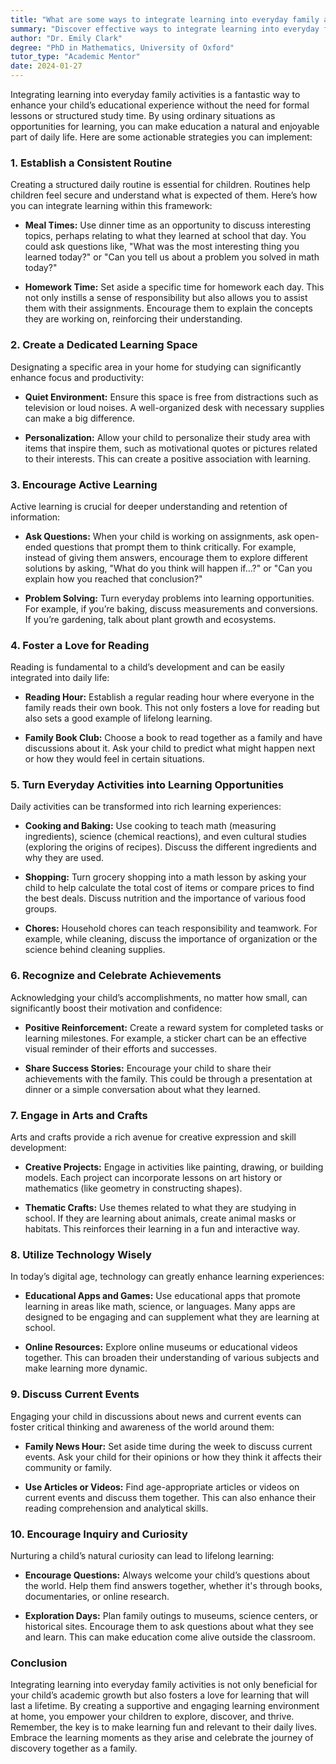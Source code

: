 ```yaml
---
title: "What are some ways to integrate learning into everyday family activities?"
summary: "Discover effective ways to integrate learning into everyday family activities, making education fun and natural for your child's growth."
author: "Dr. Emily Clark"
degree: "PhD in Mathematics, University of Oxford"
tutor_type: "Academic Mentor"
date: 2024-01-27
---
```


Integrating learning into everyday family activities is a fantastic way to enhance your child’s educational experience without the need for formal lessons or structured study time. By using ordinary situations as opportunities for learning, you can make education a natural and enjoyable part of daily life. Here are some actionable strategies you can implement:

### 1. Establish a Consistent Routine

Creating a structured daily routine is essential for children. Routines help children feel secure and understand what is expected of them. Here’s how you can integrate learning within this framework:

- **Meal Times:** Use dinner time as an opportunity to discuss interesting topics, perhaps relating to what they learned at school that day. You could ask questions like, "What was the most interesting thing you learned today?" or "Can you tell us about a problem you solved in math today?"
  
- **Homework Time:** Set aside a specific time for homework each day. This not only instills a sense of responsibility but also allows you to assist them with their assignments. Encourage them to explain the concepts they are working on, reinforcing their understanding.

### 2. Create a Dedicated Learning Space

Designating a specific area in your home for studying can significantly enhance focus and productivity:

- **Quiet Environment:** Ensure this space is free from distractions such as television or loud noises. A well-organized desk with necessary supplies can make a big difference.

- **Personalization:** Allow your child to personalize their study area with items that inspire them, such as motivational quotes or pictures related to their interests. This can create a positive association with learning.

### 3. Encourage Active Learning

Active learning is crucial for deeper understanding and retention of information:

- **Ask Questions:** When your child is working on assignments, ask open-ended questions that prompt them to think critically. For example, instead of giving them answers, encourage them to explore different solutions by asking, "What do you think will happen if…?" or "Can you explain how you reached that conclusion?"

- **Problem Solving:** Turn everyday problems into learning opportunities. For example, if you’re baking, discuss measurements and conversions. If you’re gardening, talk about plant growth and ecosystems.

### 4. Foster a Love for Reading

Reading is fundamental to a child’s development and can be easily integrated into daily life:

- **Reading Hour:** Establish a regular reading hour where everyone in the family reads their own book. This not only fosters a love for reading but also sets a good example of lifelong learning.

- **Family Book Club:** Choose a book to read together as a family and have discussions about it. Ask your child to predict what might happen next or how they would feel in certain situations.

### 5. Turn Everyday Activities into Learning Opportunities

Daily activities can be transformed into rich learning experiences:

- **Cooking and Baking:** Use cooking to teach math (measuring ingredients), science (chemical reactions), and even cultural studies (exploring the origins of recipes). Discuss the different ingredients and why they are used.

- **Shopping:** Turn grocery shopping into a math lesson by asking your child to help calculate the total cost of items or compare prices to find the best deals. Discuss nutrition and the importance of various food groups.

- **Chores:** Household chores can teach responsibility and teamwork. For example, while cleaning, discuss the importance of organization or the science behind cleaning supplies.

### 6. Recognize and Celebrate Achievements

Acknowledging your child’s accomplishments, no matter how small, can significantly boost their motivation and confidence:

- **Positive Reinforcement:** Create a reward system for completed tasks or learning milestones. For example, a sticker chart can be an effective visual reminder of their efforts and successes.

- **Share Success Stories:** Encourage your child to share their achievements with the family. This could be through a presentation at dinner or a simple conversation about what they learned. 

### 7. Engage in Arts and Crafts

Arts and crafts provide a rich avenue for creative expression and skill development:

- **Creative Projects:** Engage in activities like painting, drawing, or building models. Each project can incorporate lessons on art history or mathematics (like geometry in constructing shapes).

- **Thematic Crafts:** Use themes related to what they are studying in school. If they are learning about animals, create animal masks or habitats. This reinforces their learning in a fun and interactive way.

### 8. Utilize Technology Wisely

In today’s digital age, technology can greatly enhance learning experiences:

- **Educational Apps and Games:** Use educational apps that promote learning in areas like math, science, or languages. Many apps are designed to be engaging and can supplement what they are learning at school.

- **Online Resources:** Explore online museums or educational videos together. This can broaden their understanding of various subjects and make learning more dynamic.

### 9. Discuss Current Events

Engaging your child in discussions about news and current events can foster critical thinking and awareness of the world around them:

- **Family News Hour:** Set aside time during the week to discuss current events. Ask your child for their opinions or how they think it affects their community or family.

- **Use Articles or Videos:** Find age-appropriate articles or videos on current events and discuss them together. This can also enhance their reading comprehension and analytical skills.

### 10. Encourage Inquiry and Curiosity

Nurturing a child’s natural curiosity can lead to lifelong learning:

- **Encourage Questions:** Always welcome your child’s questions about the world. Help them find answers together, whether it's through books, documentaries, or online research.

- **Exploration Days:** Plan family outings to museums, science centers, or historical sites. Encourage them to ask questions about what they see and learn. This can make education come alive outside the classroom.

### Conclusion

Integrating learning into everyday family activities is not only beneficial for your child’s academic growth but also fosters a love for learning that will last a lifetime. By creating a supportive and engaging learning environment at home, you empower your children to explore, discover, and thrive. Remember, the key is to make learning fun and relevant to their daily lives. Embrace the learning moments as they arise and celebrate the journey of discovery together as a family.
    